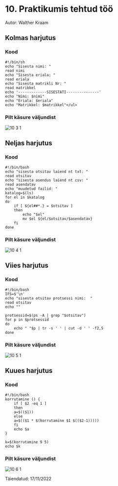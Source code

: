#  10. Praktikumis tehtud töö

Autor: Walther Kraam

## Kolmas harjutus
### Kood
    #!/bin/sh
    echo "Sisesta nimi: "
    read nimi
    echo "Sisesta eriala: "
    read eriala
    echo "Sisesta matrikli Nr: "
    read matrikkel
    echo '-------------SISESTATI---------------'
    echo "Nimi: $nimi"
    echo "Eriala: $eriala"
    echo "Matrikkel: $matrikkel"</ul>
### Pilt käsure väljundist
![10 3 1](https://user-images.githubusercontent.com/75208899/202529234-cd365d55-f78a-4d27-9e51-c6ae5ecff7c3.png)

## Neljas harjutus
### Kood
    #!/bin/bash
    echo "sisesta otsitav laiend nt txt: "
    read otsitav
    echo "sisesta asendus laiend nt csv: "
    read asendatav
    echo "muudetud failid: "
    katalog=$(ls)
    for el in $katalog
    do
        if [ ${el##*.} = $otsitav ]
        then
            echo "$el"
            mv $el ${el/$otsitav/$asendatav}
        fi
    done
### Pilt käsure väljundist
![10 4 1](https://user-images.githubusercontent.com/75208899/202539424-f6284eff-fabc-4dea-a0ab-9892520a8ac4.png)

## Viies harjutus
### Kood
    #!/bin/bash
    IFS=$'\n'
    echo "sisesta otsitav protsessi nimi:  "
    read otsitav
    echo ""

    protsessid=$(ps -A | grep "$otsitav")
    for p in $protsessid
    do
        echo " "$p | tr -s ' ' | cut -d ' ' -f2,5
    done
### Pilt käsure väljundist
![10 5 1](https://user-images.githubusercontent.com/75208899/202543103-947a1b0b-a02f-4fe1-a247-990ec3c924ec.png)

## Kuues harjutus
### Kood
    #!/bin/bash
    korrutamine () {
        if [ $2 -eq 1 ]
        then
        a=$(($1))
        else
        a=$(($1 * $(korrutamine $1 $(($2-1)))))
        fi
        echo $a
    }

    k=$(korrutamine 9 5)
    echo $k
### Pilt käsure väljundist
![10 6 1](https://user-images.githubusercontent.com/75208899/202549422-9bf94c29-35c1-48ea-87b9-d358f914a49a.png)


Täiendatud: 17/11/2022
